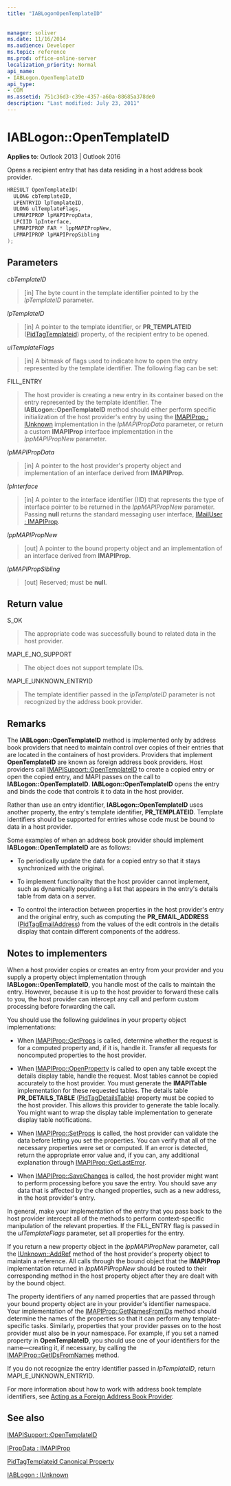 ```yaml
---
title: "IABLogonOpenTemplateID"
 
 
manager: soliver
ms.date: 11/16/2014
ms.audience: Developer
ms.topic: reference
ms.prod: office-online-server
localization_priority: Normal
api_name:
- IABLogon.OpenTemplateID
api_type:
- COM
ms.assetid: 751c36d3-c39e-4357-a60a-88685a378de0
description: "Last modified: July 23, 2011"
---
```


# IABLogon::OpenTemplateID

  
  
**Applies to**: Outlook 2013 | Outlook 2016 
  
Opens a recipient entry that has data residing in a host address book provider.
  
```cpp
HRESULT OpenTemplateID(
  ULONG cbTemplateID,
  LPENTRYID lpTemplateID,
  ULONG ulTemplateFlags,
  LPMAPIPROP lpMAPIPropData,
  LPCIID lpInterface,
  LPMAPIPROP FAR * lppMAPIPropNew,
  LPMAPIPROP lpMAPIPropSibling
);
```

## Parameters

 _cbTemplateID_
  
> [in] The byte count in the template identifier pointed to by the  _lpTemplateID_ parameter. 
    
 _lpTemplateID_
  
> [in] A pointer to the template identifier, or **PR_TEMPLATEID** ([PidTagTemplateid](pidtagtemplateid-canonical-property.md)) property, of the recipient entry to be opened.
    
 _ulTemplateFlags_
  
> [in] A bitmask of flags used to indicate how to open the entry represented by the template identifier. The following flag can be set:
    
FILL_ENTRY 
  
> The host provider is creating a new entry in its container based on the entry represented by the template identifier. The **IABLogon::OpenTemplateID** method should either perform specific initialization of the host provider's entry by using the [IMAPIProp : IUnknown](imapipropiunknown.md) implementation in the  _lpMAPIPropData_ parameter, or return a custom **IMAPIProp** interface implementation in the  _lppMAPIPropNew_ parameter. 
    
 _lpMAPIPropData_
  
> [in] A pointer to the host provider's property object and implementation of an interface derived from **IMAPIProp**.
    
 _lpInterface_
  
> [in] A pointer to the interface identifier (IID) that represents the type of interface pointer to be returned in the  _lppMAPIPropNew_ parameter. Passing **null** returns the standard messaging user interface, [IMailUser : IMAPIProp](imailuserimapiprop.md).
    
 _lppMAPIPropNew_
  
> [out] A pointer to the bound property object and an implementation of an interface derived from **IMAPIProp**.
    
 _lpMAPIPropSibling_
  
> [out] Reserved; must be **null**.
    
## Return value

S_OK 
  
> The appropriate code was successfully bound to related data in the host provider.
    
MAPI_E_NO_SUPPORT 
  
> The object does not support template IDs.
    
MAPI_E_UNKNOWN_ENTRYID 
  
> The template identifier passed in the  _lpTemplateID_ parameter is not recognized by the address book provider. 
    
## Remarks

The **IABLogon::OpenTemplateID** method is implemented only by address book providers that need to maintain control over copies of their entries that are located in the containers of host providers. Providers that implement **OpenTemplateID** are known as foreign address book providers. Host providers call [IMAPISupport::OpenTemplateID](imapisupport-opentemplateid.md) to create a copied entry or open the copied entry, and MAPI passes on the call to **IABLogon::OpenTemplateID**. **IABLogon::OpenTemplateID** opens the entry and binds the code that controls it to data in the host provider. 
  
Rather than use an entry identifier, **IABLogon::OpenTemplateID** uses another property, the entry's template identifier, **PR_TEMPLATEID**. Template identifiers should be supported for entries whose code must be bound to data in a host provider.
  
Some examples of when an address book provider should implement **IABLogon::OpenTemplateID** are as follows: 
  
- To periodically update the data for a copied entry so that it stays synchronized with the original.
    
- To implement functionality that the host provider cannot implement, such as dynamically populating a list that appears in the entry's details table from data on a server.
    
- To control the interaction between properties in the host provider's entry and the original entry, such as computing the **PR_EMAIL_ADDRESS** ([PidTagEmailAddress](pidtagemailaddress-canonical-property.md)) from the values of the edit controls in the details display that contain different components of the address.
    
## Notes to implementers

When a host provider copies or creates an entry from your provider and you supply a property object implementation through **IABLogon::OpenTemplateID**, you handle most of the calls to maintain the entry. However, because it is up to the host provider to forward these calls to you, the host provider can intercept any call and perform custom processing before forwarding the call.
  
You should use the following guidelines in your property object implementations:
  
- When [IMAPIProp::GetProps](imapiprop-getprops.md) is called, determine whether the request is for a computed property and, if it is, handle it. Transfer all requests for noncomputed properties to the host provider. 
    
- When [IMAPIProp::OpenProperty](imapiprop-openproperty.md) is called to open any table except the details display table, handle the request. Most tables cannot be copied accurately to the host provider. You must generate the **IMAPITable** implementation for these requested tables. The details table **PR_DETAILS_TABLE** ([PidTagDetailsTable](pidtagdetailstable-canonical-property.md)) property must be copied to the host provider. This allows this provider to generate the table locally. You might want to wrap the display table implementation to generate display table notifications. 
    
- When [IMAPIProp::SetProps](imapiprop-setprops.md) is called, the host provider can validate the data before letting you set the properties. You can verify that all of the necessary properties were set or computed. If an error is detected, return the appropriate error value and, if you can, any additional explanation through [IMAPIProp::GetLastError](imapiprop-getlasterror.md).
    
- When [IMAPIProp::SaveChanges](imapiprop-savechanges.md) is called, the host provider might want to perform processing before you save the entry. You should save any data that is affected by the changed properties, such as a new address, in the host provider's entry. 
    
In general, make your implementation of the entry that you pass back to the host provider intercept all of the methods to perform context-specific manipulation of the relevant properties. If the FILL_ENTRY flag is passed in the  _ulTemplateFlags_ parameter, set all properties for the entry. 
  
If you return a new property object in the  _lppMAPIPropNew_ parameter, call the [IUnknown::AddRef](http://msdn.microsoft.com/en-us/library/ms691379%28VS.85%29.aspx) method of the host provider's property object to maintain a reference. All calls through the bound object that the **IMAPIProp** implementation returned in  _lppMAPIPropNew_ should be routed to their corresponding method in the host property object after they are dealt with by the bound object. 
  
The property identifiers of any named properties that are passed through your bound property object are in your provider's identifier namespace. Your implementation of the [IMAPIProp::GetNamesFromIDs](imapiprop-getnamesfromids.md) method should determine the names of the properties so that it can perform any template-specific tasks. Similarly, properties that your provider passes on to the host provider must also be in your namespace. For example, if you set a named property in **OpenTemplateID**, you should use one of your identifiers for the name—creating it, if necessary, by calling the [IMAPIProp::GetIDsFromNames](imapiprop-getidsfromnames.md) method. 
  
If you do not recognize the entry identifier passed in  _lpTemplateID_, return MAPI_E_UNKNOWN_ENTRYID.
  
For more information about how to work with address book template identifiers, see [Acting as a Foreign Address Book Provider](acting-as-a-foreign-address-book-provider.md).
  
## See also



[IMAPISupport::OpenTemplateID](imapisupport-opentemplateid.md)
  
[IPropData : IMAPIProp](ipropdataimapiprop.md)
  
[PidTagTemplateid Canonical Property](pidtagtemplateid-canonical-property.md)
  
[IABLogon : IUnknown](iablogoniunknown.md)

